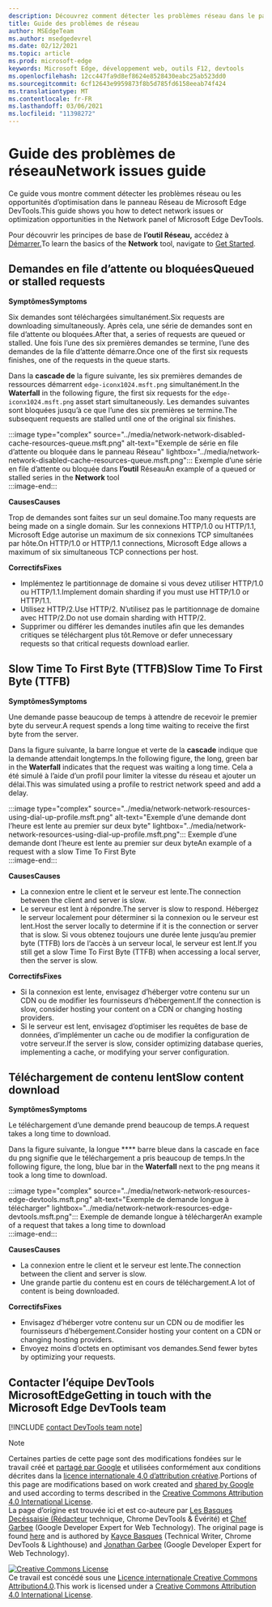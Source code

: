 ```yaml
---
description: Découvrez comment détecter les problèmes réseau dans le panneau Réseau de Microsoft Edge DevTools.
title: Guide des problèmes de réseau
author: MSEdgeTeam
ms.author: msedgedevrel
ms.date: 02/12/2021
ms.topic: article
ms.prod: microsoft-edge
keywords: Microsoft Edge, développement web, outils F12, devtools
ms.openlocfilehash: 12cc447fa9d8ef8624e8528430eabc25ab523dd0
ms.sourcegitcommit: 6cf12643e9959873f8b5d785fd6158eeab74f424
ms.translationtype: MT
ms.contentlocale: fr-FR
ms.lasthandoff: 03/06/2021
ms.locfileid: "11398272"
---
```

<!-- Copyright Kayce Basques and Jonathan Garbee

   Licensed under the Apache License, Version 2.0 (the "License");
   you may not use this file except in compliance with the License.
   You may obtain a copy of the License at

       https://www.apache.org/licenses/LICENSE-2.0

   Unless required by applicable law or agreed to in writing, software
   distributed under the License is distributed on an "AS IS" BASIS,
   WITHOUT WARRANTIES OR CONDITIONS OF ANY KIND, either express or implied.
   See the License for the specific language governing permissions and
   limitations under the License.  -->

# <a name="network-issues-guide"></a><span data-ttu-id="a6d2b-104">Guide des problèmes de réseau</span><span class="sxs-lookup"><span data-stu-id="a6d2b-104">Network issues guide</span></span>  

<span data-ttu-id="a6d2b-105">Ce guide vous montre comment détecter les problèmes réseau ou les opportunités d’optimisation dans le panneau Réseau de Microsoft Edge DevTools.</span><span class="sxs-lookup"><span data-stu-id="a6d2b-105">This guide shows you how to detect network issues or optimization opportunities in the Network panel of Microsoft Edge DevTools.</span></span>  

<span data-ttu-id="a6d2b-106">Pour découvrir les principes de base de **l’outil Réseau,** accédez à [Démarrer.][NetworkPerformance]</span><span class="sxs-lookup"><span data-stu-id="a6d2b-106">To learn the basics of the **Network** tool, navigate to [Get Started][NetworkPerformance].</span></span>  

## <a name="queued-or-stalled-requests"></a><span data-ttu-id="a6d2b-107">Demandes en file d’attente ou bloquées</span><span class="sxs-lookup"><span data-stu-id="a6d2b-107">Queued or stalled requests</span></span>  

**<span data-ttu-id="a6d2b-108">Symptômes</span><span class="sxs-lookup"><span data-stu-id="a6d2b-108">Symptoms</span></span>**  

<span data-ttu-id="a6d2b-109">Six demandes sont téléchargées simultanément.</span><span class="sxs-lookup"><span data-stu-id="a6d2b-109">Six requests are downloading simultaneously.</span></span>  <span data-ttu-id="a6d2b-110">Après cela, une série de demandes sont en file d’attente ou bloquées.</span><span class="sxs-lookup"><span data-stu-id="a6d2b-110">After that, a series of requests are queued or stalled.</span></span>  <span data-ttu-id="a6d2b-111">Une fois l’une des six premières demandes se termine, l’une des demandes de la file d’attente démarre.</span><span class="sxs-lookup"><span data-stu-id="a6d2b-111">Once one of the first six requests finishes, one of the requests in the queue starts.</span></span>  

<span data-ttu-id="a6d2b-112">Dans la **cascade de** la figure suivante, les six premières demandes de ressources démarrent `edge-iconx1024.msft.png` simultanément.</span><span class="sxs-lookup"><span data-stu-id="a6d2b-112">In the **Waterfall** in the following figure, the first six requests for the `edge-iconx1024.msft.png` asset start simultaneously.</span></span>  <span data-ttu-id="a6d2b-113">Les demandes suivantes sont bloquées jusqu’à ce que l’une des six premières se termine.</span><span class="sxs-lookup"><span data-stu-id="a6d2b-113">The subsequent requests are stalled until one of the original six finishes.</span></span>  

:::image type="complex" source="../media/network-network-disabled-cache-resources-queue.msft.png" alt-text="Exemple de série en file d’attente ou bloquée dans le panneau Réseau" lightbox="../media/network-network-disabled-cache-resources-queue.msft.png":::
   <span data-ttu-id="a6d2b-115">Exemple d’une série en file d’attente ou bloquée dans **l’outil** Réseau</span><span class="sxs-lookup"><span data-stu-id="a6d2b-115">An example of a queued or stalled series in the **Network** tool</span></span>  
:::image-end:::  

**<span data-ttu-id="a6d2b-116">Causes</span><span class="sxs-lookup"><span data-stu-id="a6d2b-116">Causes</span></span>**  

<span data-ttu-id="a6d2b-117">Trop de demandes sont faites sur un seul domaine.</span><span class="sxs-lookup"><span data-stu-id="a6d2b-117">Too many requests are being made on a single domain.</span></span>  <span data-ttu-id="a6d2b-118">Sur les connexions HTTP/1.0 ou HTTP/1.1, Microsoft Edge autorise un maximum de six connexions TCP simultanées par hôte.</span><span class="sxs-lookup"><span data-stu-id="a6d2b-118">On HTTP/1.0 or HTTP/1.1 connections, Microsoft Edge allows a maximum of six simultaneous TCP connections per host.</span></span>  

**<span data-ttu-id="a6d2b-119">Correctifs</span><span class="sxs-lookup"><span data-stu-id="a6d2b-119">Fixes</span></span>**  

*   <span data-ttu-id="a6d2b-120">Implémentez le partitionnage de domaine si vous devez utiliser HTTP/1.0 ou HTTP/1.1.</span><span class="sxs-lookup"><span data-stu-id="a6d2b-120">Implement domain sharding if you must use HTTP/1.0 or HTTP/1.1.</span></span>  
*   <span data-ttu-id="a6d2b-121">Utilisez HTTP/2.</span><span class="sxs-lookup"><span data-stu-id="a6d2b-121">Use HTTP/2.</span></span>  <span data-ttu-id="a6d2b-122">N’utilisez pas le partitionnage de domaine avec HTTP/2.</span><span class="sxs-lookup"><span data-stu-id="a6d2b-122">Do not use domain sharding with HTTP/2.</span></span>  
*   <span data-ttu-id="a6d2b-123">Supprimer ou différer les demandes inutiles afin que les demandes critiques se téléchargent plus tôt.</span><span class="sxs-lookup"><span data-stu-id="a6d2b-123">Remove or defer unnecessary requests so that critical requests download earlier.</span></span>  
    
## <a name="slow-time-to-first-byte-ttfb"></a><span data-ttu-id="a6d2b-124">Slow Time To First Byte (TTFB)</span><span class="sxs-lookup"><span data-stu-id="a6d2b-124">Slow Time To First Byte (TTFB)</span></span>  

**<span data-ttu-id="a6d2b-125">Symptômes</span><span class="sxs-lookup"><span data-stu-id="a6d2b-125">Symptoms</span></span>**  

<span data-ttu-id="a6d2b-126">Une demande passe beaucoup de temps à attendre de recevoir le premier byte du serveur.</span><span class="sxs-lookup"><span data-stu-id="a6d2b-126">A request spends a long time waiting to receive the first byte from the server.</span></span>  

<span data-ttu-id="a6d2b-127">Dans la figure suivante, la barre longue et verte de la **cascade** indique que la demande attendait longtemps.</span><span class="sxs-lookup"><span data-stu-id="a6d2b-127">In the following figure, the long, green bar in the **Waterfall** indicates that the request was waiting a long time.</span></span>  <span data-ttu-id="a6d2b-128">Cela a été simulé à l’aide d’un profil pour limiter la vitesse du réseau et ajouter un délai.</span><span class="sxs-lookup"><span data-stu-id="a6d2b-128">This was simulated using a profile to restrict network speed and add a delay.</span></span>  

:::image type="complex" source="../media/network-network-resources-using-dial-up-profile.msft.png" alt-text="Exemple d’une demande dont l’heure est lente au premier sur deux byte" lightbox="../media/network-network-resources-using-dial-up-profile.msft.png":::
   <span data-ttu-id="a6d2b-130">Exemple d’une demande dont l’heure est lente au premier sur deux byte</span><span class="sxs-lookup"><span data-stu-id="a6d2b-130">An example of a request with a slow Time To First Byte</span></span>  
:::image-end:::  

**<span data-ttu-id="a6d2b-131">Causes</span><span class="sxs-lookup"><span data-stu-id="a6d2b-131">Causes</span></span>**  

*   <span data-ttu-id="a6d2b-132">La connexion entre le client et le serveur est lente.</span><span class="sxs-lookup"><span data-stu-id="a6d2b-132">The connection between the client and server is slow.</span></span>  
*   <span data-ttu-id="a6d2b-133">Le serveur est lent à répondre.</span><span class="sxs-lookup"><span data-stu-id="a6d2b-133">The server is slow to respond.</span></span>  <span data-ttu-id="a6d2b-134">Hébergez le serveur localement pour déterminer si la connexion ou le serveur est lent.</span><span class="sxs-lookup"><span data-stu-id="a6d2b-134">Host the server locally to determine if it is the connection or server that is slow.</span></span>  <span data-ttu-id="a6d2b-135">Si vous obtenez toujours une durée lente jusqu’au premier byte \(TTFB\) lors de l’accès à un serveur local, le serveur est lent.</span><span class="sxs-lookup"><span data-stu-id="a6d2b-135">If you still get a slow Time To First Byte \(TTFB\) when accessing a local server, then the server is slow.</span></span>  
    
**<span data-ttu-id="a6d2b-136">Correctifs</span><span class="sxs-lookup"><span data-stu-id="a6d2b-136">Fixes</span></span>**  

*   <span data-ttu-id="a6d2b-137">Si la connexion est lente, envisagez d’héberger votre contenu sur un CDN ou de modifier les fournisseurs d’hébergement.</span><span class="sxs-lookup"><span data-stu-id="a6d2b-137">If the connection is slow, consider hosting your content on a CDN or changing hosting providers.</span></span>  
*   <span data-ttu-id="a6d2b-138">Si le serveur est lent, envisagez d’optimiser les requêtes de base de données, d’implémenter un cache ou de modifier la configuration de votre serveur.</span><span class="sxs-lookup"><span data-stu-id="a6d2b-138">If the server is slow, consider optimizing database queries, implementing a cache, or modifying your server configuration.</span></span>  
    
## <a name="slow-content-download"></a><span data-ttu-id="a6d2b-139">Téléchargement de contenu lent</span><span class="sxs-lookup"><span data-stu-id="a6d2b-139">Slow content download</span></span>  

**<span data-ttu-id="a6d2b-140">Symptômes</span><span class="sxs-lookup"><span data-stu-id="a6d2b-140">Symptoms</span></span>**  

<span data-ttu-id="a6d2b-141">Le téléchargement d’une demande prend beaucoup de temps.</span><span class="sxs-lookup"><span data-stu-id="a6d2b-141">A request takes a long time to download.</span></span>  

<span data-ttu-id="a6d2b-142">Dans la figure suivante, la longue \*\*\*\* barre bleue dans la cascade en face du png signifie que le téléchargement a pris beaucoup de temps.</span><span class="sxs-lookup"><span data-stu-id="a6d2b-142">In the following figure, the long, blue bar in the **Waterfall** next to the png means it took a long time to download.</span></span>  

:::image type="complex" source="../media/network-network-resources-edge-devtools.msft.png" alt-text="Exemple de demande longue à télécharger" lightbox="../media/network-network-resources-edge-devtools.msft.png":::
   <span data-ttu-id="a6d2b-144">Exemple de demande longue à télécharger</span><span class="sxs-lookup"><span data-stu-id="a6d2b-144">An example of a request that takes a long time to download</span></span>  
:::image-end:::  

**<span data-ttu-id="a6d2b-145">Causes</span><span class="sxs-lookup"><span data-stu-id="a6d2b-145">Causes</span></span>**  

*   <span data-ttu-id="a6d2b-146">La connexion entre le client et le serveur est lente.</span><span class="sxs-lookup"><span data-stu-id="a6d2b-146">The connection between the client and server is slow.</span></span>  
*   <span data-ttu-id="a6d2b-147">Une grande partie du contenu est en cours de téléchargement.</span><span class="sxs-lookup"><span data-stu-id="a6d2b-147">A lot of content is being downloaded.</span></span>  
    
**<span data-ttu-id="a6d2b-148">Correctifs</span><span class="sxs-lookup"><span data-stu-id="a6d2b-148">Fixes</span></span>**  

*   <span data-ttu-id="a6d2b-149">Envisagez d’héberger votre contenu sur un CDN ou de modifier les fournisseurs d’hébergement.</span><span class="sxs-lookup"><span data-stu-id="a6d2b-149">Consider hosting your content on a CDN or changing hosting providers.</span></span>  
*   <span data-ttu-id="a6d2b-150">Envoyez moins d’octets en optimisant vos demandes.</span><span class="sxs-lookup"><span data-stu-id="a6d2b-150">Send fewer bytes by optimizing your requests.</span></span>  
    
<!--   ## Contribute knowledge  

Do you have a network issue that should be added to this guide?  

*   Send a tweet to [@EdgeDevTools][MicrosoftEdgeTweet].  
*   Choose **Send Feedback** \(![Send Feedback][ImageSendFeedbackIcon]\) in the DevTools or select `Alt`+`Shift`+`I` \(Windows, Linux\) or `Option`+`Shift`+`I` \(macOS\) to provide feedback or feature requests.  
*   [Open an issue][WebFundamentalsIssue] on the docs repo.  -->  
    
## <a name="getting-in-touch-with-the-microsoft-edge-devtools-team"></a><span data-ttu-id="a6d2b-151">Contacter l’équipe DevTools MicrosoftEdge</span><span class="sxs-lookup"><span data-stu-id="a6d2b-151">Getting in touch with the Microsoft Edge DevTools team</span></span>  

[!INCLUDE [contact DevTools team note](../includes/contact-devtools-team-note.md)]  

<!-- image links -->  

[ImageSendFeedbackIcon]: ../media/smile-icon.msft.png  

<!-- links -->  

[NetworkPerformance]: ./index.md "Inspecter l’activité réseau dans microsoft Edge DevTools | Documents Microsoft"  

[MicrosoftEdgeTweet]: https://twitter.com/intent/tweet?text=@EdgeDevTools%20[Network%20Issues%20Guide%20Suggestion]  

[WebFundamentalsIssue]: https://github.com/MicrosoftDocs/edge-developer/issues/new?title=%5BDevTools%20Network%20Issues%20Guide%20Suggestion%5D "Nouveau problème : MicrosoftDocs/edge-developer"  

> [!NOTE]
> <span data-ttu-id="a6d2b-154">Certaines parties de cette page sont des modifications fondées sur le travail créé et [partagé par Google][GoogleSitePolicies] et utilisées conformément aux conditions décrites dans la [licence internationale 4,0 d’attribution créative][CCA4IL].</span><span class="sxs-lookup"><span data-stu-id="a6d2b-154">Portions of this page are modifications based on work created and [shared by Google][GoogleSitePolicies] and used according to terms described in the [Creative Commons Attribution 4.0 International License][CCA4IL].</span></span>  
> <span data-ttu-id="a6d2b-155">La page d’origine est trouvée ici et est co-auteure par [Les Basques Decéssaisie \(Rédacteur][KayceBasques] technique, Chrome DevTools \& Évérité\) et [Chef Garbee][JonathanGarbee] \(Google Developer Expert for Web Technology\). [](https://developers.google.com/web/tools/chrome-devtools/network/issues)</span><span class="sxs-lookup"><span data-stu-id="a6d2b-155">The original page is found [here](https://developers.google.com/web/tools/chrome-devtools/network/issues) and is authored by [Kayce Basques][KayceBasques] \(Technical Writer, Chrome DevTools \& Lighthouse\) and [Jonathan Garbee][JonathanGarbee] \(Google Developer Expert for Web Technology\).</span></span>  

[![Creative Commons License][CCby4Image]][CCA4IL]  
<span data-ttu-id="a6d2b-157">Ce travail est concédé sous une [Licence internationale Creative Commons Attribution4.0][CCA4IL].</span><span class="sxs-lookup"><span data-stu-id="a6d2b-157">This work is licensed under a [Creative Commons Attribution 4.0 International License][CCA4IL].</span></span>  

[CCA4IL]: https://creativecommons.org/licenses/by/4.0  
[CCby4Image]: https://i.creativecommons.org/l/by/4.0/88x31.png  
[GoogleSitePolicies]: https://developers.google.com/terms/site-policies  
[KayceBasques]: https://developers.google.com/web/resources/contributors/kaycebasques  
[JonathanGarbee]: https://developers.google.com/web/resources/contributors/jonathangarbee
